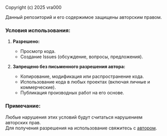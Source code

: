 Copyright (c) 2025 vra000  

Данный репозиторий и его содержимое защищены авторским правом.  

### Условия использования:
1. **Разрешено:**
   - Просмотр кода.
   - Создание Issues (обсуждение, вопросы, предложения).

2. **Запрещено без письменного разрешения автора:**
   - Копирование, модификация или распространение кода.
   - Использование кода в любых проектах (включая личные и коммерческие).
   - Публикация производных работ на его основе.

### Примечание:
Любые нарушения этих условий будут считаться нарушением авторских прав.  
Для получения разрешения на использование свяжитесь с [автором](https://github.com/vra000).

